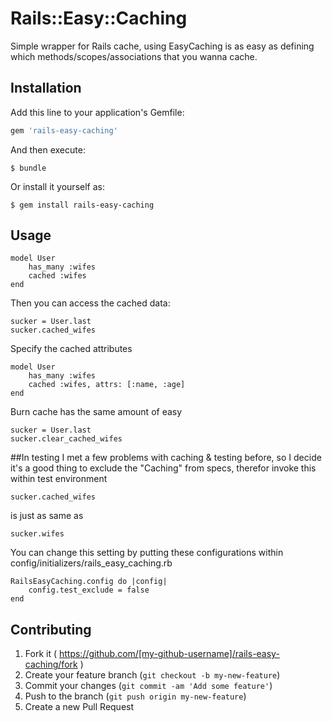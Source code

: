 # Rails::Easy::Caching

Simple wrapper for Rails cache, using EasyCaching is as easy as defining which methods/scopes/associations that you wanna cache.
## Installation

Add this line to your application's Gemfile:

```ruby
gem 'rails-easy-caching'
```

And then execute:

    $ bundle

Or install it yourself as:

    $ gem install rails-easy-caching

## Usage

````
model User
    has_many :wifes
    cached :wifes
end
````
Then you can access the cached data:
````
sucker = User.last
sucker.cached_wifes
````
Specify the cached attributes
````
model User
    has_many :wifes
    cached :wifes, attrs: [:name, :age]
end
````
Burn cache has the same amount of easy
````
sucker = User.last
sucker.clear_cached_wifes
````

##In testing
I met a few problems with caching & testing before, so I decide it's a good thing to exclude the "Caching" from specs, therefor invoke this within test environment
````
sucker.cached_wifes
````
is just as same as
````
sucker.wifes
````

You can change this setting by putting these configurations within config/initializers/rails_easy_caching.rb
````
RailsEasyCaching.config do |config|
    config.test_exclude = false
end
````

## Contributing

1. Fork it ( https://github.com/[my-github-username]/rails-easy-caching/fork )
2. Create your feature branch (`git checkout -b my-new-feature`)
3. Commit your changes (`git commit -am 'Add some feature'`)
4. Push to the branch (`git push origin my-new-feature`)
5. Create a new Pull Request
